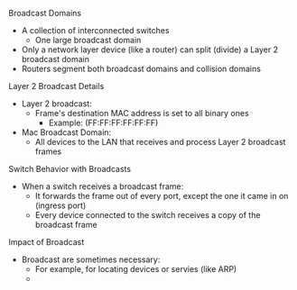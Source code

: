 Broadcast Domains
- A collection of interconnected switches
	- One large broadcast domain
- Only a network layer device (like a router) can split (divide) a Layer 2 broadcast domain
- Routers segment both broadcast domains and collision domains

Layer 2 Broadcast Details
- Layer 2 broadcast:
	- Frame's destination MAC address is set to all binary ones
		- Example: (FF:FF:FF:FF:FF:FF)
- Mac Broadcast Domain:
	- All devices to the LAN that receives and process Layer 2 broadcast frames

Switch Behavior with Broadcasts
- When a switch receives a broadcast frame:
	- It forwards the frame out of every port, except the one it came in on (ingress port)
	- Every device connected to the switch receives a copy of the broadcast frame

Impact of Broadcast
- Broadcast are sometimes necessary:
	- For example, for locating devices or servies (like ARP)
	- 